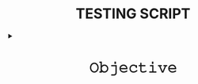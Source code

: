 <h1 align="center">TESTING SCRIPT</h1>
<details>
<summary><h1 align="center">𝙾𝚋𝚓𝚎𝚌𝚝𝚒𝚟𝚎</h1></summary>
objective of testing script :

* The output of the  script which we have to check  should appear as 
  ```
      Name    : abc 
      Average : aa
      Sum     : bb
  ```
* To analyse the script is reliable 
* The script created is fully operational and working as per requirement
</details>
